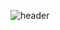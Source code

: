 
 ![header](https://capsule-render.vercel.app/api?type=rounded&color=timeGradient&text=Welcome%20to%20Sae-Hyung's%20GitHub%20👋&fontSize=40&fontAlignY=50&fontAlign=50&height=180)
 

